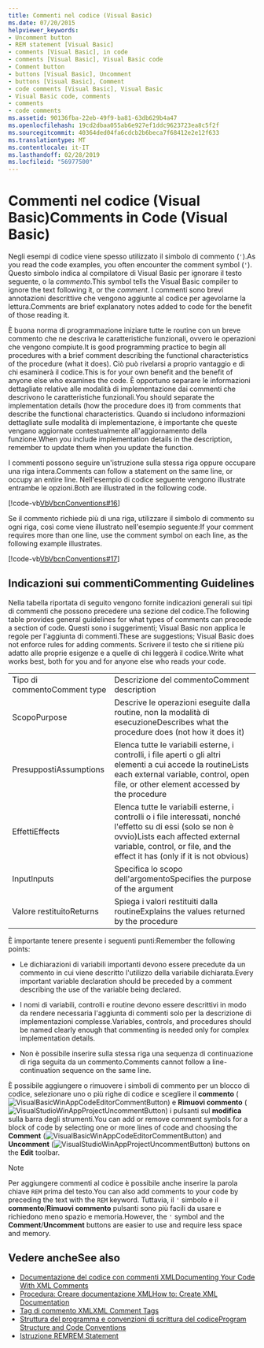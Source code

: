 ```yaml
---
title: Commenti nel codice (Visual Basic)
ms.date: 07/20/2015
helpviewer_keywords:
- Uncomment button
- REM statement [Visual Basic]
- comments [Visual Basic], in code
- comments [Visual Basic], Visual Basic code
- Comment button
- buttons [Visual Basic], Uncomment
- buttons [Visual Basic], Comment
- code comments [Visual Basic], Visual Basic
- Visual Basic code, comments
- comments
- code comments
ms.assetid: 90136fba-22eb-49f9-ba81-63db629b4a47
ms.openlocfilehash: 19cd2dbaa055ab6e927ef1ddc9623723ea8c5f2f
ms.sourcegitcommit: 40364ded04fa6cdcb2b6beca7f68412e2e12f633
ms.translationtype: MT
ms.contentlocale: it-IT
ms.lasthandoff: 02/28/2019
ms.locfileid: "56977500"
---
```

# <a name="comments-in-code-visual-basic"></a><span data-ttu-id="d5406-102">Commenti nel codice (Visual Basic)</span><span class="sxs-lookup"><span data-stu-id="d5406-102">Comments in Code (Visual Basic)</span></span>
<span data-ttu-id="d5406-103">Negli esempi di codice viene spesso utilizzato il simbolo di commento (`'`).</span><span class="sxs-lookup"><span data-stu-id="d5406-103">As you read the code examples, you often encounter the comment symbol (`'`).</span></span> <span data-ttu-id="d5406-104">Questo simbolo indica al compilatore di Visual Basic per ignorare il testo seguente, o la *commento*.</span><span class="sxs-lookup"><span data-stu-id="d5406-104">This symbol tells the Visual Basic compiler to ignore the text following it, or the *comment*.</span></span> <span data-ttu-id="d5406-105">I commenti sono brevi annotazioni descrittive che vengono aggiunte al codice per agevolarne la lettura.</span><span class="sxs-lookup"><span data-stu-id="d5406-105">Comments are brief explanatory notes added to code for the benefit of those reading it.</span></span>  
  
 <span data-ttu-id="d5406-106">È buona norma di programmazione iniziare tutte le routine con un breve commento che ne descriva le caratteristiche funzionali, ovvero le operazioni che vengono compiute.</span><span class="sxs-lookup"><span data-stu-id="d5406-106">It is good programming practice to begin all procedures with a brief comment describing the functional characteristics of the procedure (what it does).</span></span> <span data-ttu-id="d5406-107">Ciò può rivelarsi a proprio vantaggio e di chi esaminerà il codice.</span><span class="sxs-lookup"><span data-stu-id="d5406-107">This is for your own benefit and the benefit of anyone else who examines the code.</span></span> <span data-ttu-id="d5406-108">È opportuno separare le informazioni dettagliate relative alle modalità di implementazione dai commenti che descrivono le caratteristiche funzionali.</span><span class="sxs-lookup"><span data-stu-id="d5406-108">You should separate the implementation details (how the procedure does it) from comments that describe the functional characteristics.</span></span> <span data-ttu-id="d5406-109">Quando si includono informazioni dettagliate sulle modalità di implementazione, è importante che queste vengano aggiornate contestualmente all'aggiornamento della funzione.</span><span class="sxs-lookup"><span data-stu-id="d5406-109">When you include implementation details in the description, remember to update them when you update the function.</span></span>  
  
 <span data-ttu-id="d5406-110">I commenti possono seguire un'istruzione sulla stessa riga oppure occupare una riga intera.</span><span class="sxs-lookup"><span data-stu-id="d5406-110">Comments can follow a statement on the same line, or occupy an entire line.</span></span> <span data-ttu-id="d5406-111">Nell'esempio di codice seguente vengono illustrate entrambe le opzioni.</span><span class="sxs-lookup"><span data-stu-id="d5406-111">Both are illustrated in the following code.</span></span>  
  
 [!code-vb[VbVbcnConventions#16](~/samples/snippets/visualbasic/VS_Snippets_VBCSharp/VbVbcnConventions/VB/Class1.vb#16)]  
  
 <span data-ttu-id="d5406-112">Se il commento richiede più di una riga, utilizzare il simbolo di commento su ogni riga, così come viene illustrato nell'esempio seguente:</span><span class="sxs-lookup"><span data-stu-id="d5406-112">If your comment requires more than one line, use the comment symbol on each line, as the following example illustrates.</span></span>  
  
 [!code-vb[VbVbcnConventions#17](~/samples/snippets/visualbasic/VS_Snippets_VBCSharp/VbVbcnConventions/VB/Class1.vb#17)]  
  
## <a name="commenting-guidelines"></a><span data-ttu-id="d5406-113">Indicazioni sui commenti</span><span class="sxs-lookup"><span data-stu-id="d5406-113">Commenting Guidelines</span></span>  
 <span data-ttu-id="d5406-114">Nella tabella riportata di seguito vengono fornite indicazioni generali sui tipi di commenti che possono precedere una sezione del codice.</span><span class="sxs-lookup"><span data-stu-id="d5406-114">The following table provides general guidelines for what types of comments can precede a section of code.</span></span> <span data-ttu-id="d5406-115">Questi sono i suggerimenti; Visual Basic non applica le regole per l'aggiunta di commenti.</span><span class="sxs-lookup"><span data-stu-id="d5406-115">These are suggestions; Visual Basic does not enforce rules for adding comments.</span></span> <span data-ttu-id="d5406-116">Scrivere il testo che si ritiene più adatto alle proprie esigenze e a quelle di chi leggerà il codice.</span><span class="sxs-lookup"><span data-stu-id="d5406-116">Write what works best, both for you and for anyone else who reads your code.</span></span>  
  
|||  
|---|---|  
|<span data-ttu-id="d5406-117">Tipo di commento</span><span class="sxs-lookup"><span data-stu-id="d5406-117">Comment type</span></span>|<span data-ttu-id="d5406-118">Descrizione del commento</span><span class="sxs-lookup"><span data-stu-id="d5406-118">Comment description</span></span>|  
|<span data-ttu-id="d5406-119">Scopo</span><span class="sxs-lookup"><span data-stu-id="d5406-119">Purpose</span></span>|<span data-ttu-id="d5406-120">Descrive le operazioni eseguite dalla routine, non la modalità di esecuzione</span><span class="sxs-lookup"><span data-stu-id="d5406-120">Describes what the procedure does (not how it does it)</span></span>|  
|<span data-ttu-id="d5406-121">Presupposti</span><span class="sxs-lookup"><span data-stu-id="d5406-121">Assumptions</span></span>|<span data-ttu-id="d5406-122">Elenca tutte le variabili esterne, i controlli, i file aperti o gli altri elementi a cui accede la routine</span><span class="sxs-lookup"><span data-stu-id="d5406-122">Lists each external variable, control, open file, or other element accessed by the procedure</span></span>|  
|<span data-ttu-id="d5406-123">Effetti</span><span class="sxs-lookup"><span data-stu-id="d5406-123">Effects</span></span>|<span data-ttu-id="d5406-124">Elenca tutte le variabili esterne, i controlli o i file interessati, nonché l'effetto su di essi (solo se non è ovvio)</span><span class="sxs-lookup"><span data-stu-id="d5406-124">Lists each affected external variable, control, or file, and the effect it has (only if it is not obvious)</span></span>|  
|<span data-ttu-id="d5406-125">Input</span><span class="sxs-lookup"><span data-stu-id="d5406-125">Inputs</span></span>|<span data-ttu-id="d5406-126">Specifica lo scopo dell'argomento</span><span class="sxs-lookup"><span data-stu-id="d5406-126">Specifies the purpose of the argument</span></span>|  
|<span data-ttu-id="d5406-127">Valore restituito</span><span class="sxs-lookup"><span data-stu-id="d5406-127">Returns</span></span>|<span data-ttu-id="d5406-128">Spiega i valori restituiti dalla routine</span><span class="sxs-lookup"><span data-stu-id="d5406-128">Explains the values returned by the procedure</span></span>|  
  
 <span data-ttu-id="d5406-129">È importante tenere presente i seguenti punti:</span><span class="sxs-lookup"><span data-stu-id="d5406-129">Remember the following points:</span></span>  
  
-   <span data-ttu-id="d5406-130">Le dichiarazioni di variabili importanti devono essere precedute da un commento in cui viene descritto l'utilizzo della variabile dichiarata.</span><span class="sxs-lookup"><span data-stu-id="d5406-130">Every important variable declaration should be preceded by a comment describing the use of the variable being declared.</span></span>  
  
-   <span data-ttu-id="d5406-131">I nomi di variabili, controlli e routine devono essere descrittivi in modo da rendere necessaria l'aggiunta di commenti solo per la descrizione di implementazioni complesse.</span><span class="sxs-lookup"><span data-stu-id="d5406-131">Variables, controls, and procedures should be named clearly enough that commenting is needed only for complex implementation details.</span></span>  
  
-   <span data-ttu-id="d5406-132">Non è possibile inserire sulla stessa riga una sequenza di continuazione di riga seguita da un commento.</span><span class="sxs-lookup"><span data-stu-id="d5406-132">Comments cannot follow a line-continuation sequence on the same line.</span></span>  
  
 <span data-ttu-id="d5406-133">È possibile aggiungere o rimuovere i simboli di commento per un blocco di codice, selezionare uno o più righe di codice e scegliere il **commento** (![VisualBasicWinAppCodeEditorCommentButton](../../../visual-basic/programming-guide/program-structure/media/vacommentbutton.gif "vaCommentButton ")) e **Rimuovi commento** (![VisualStudioWinAppProjectUncommentButton](../../../visual-basic/programming-guide/program-structure/media/vauncommentbutton.gif "vaUncommentButton")) i pulsanti sul **modifica**  sulla barra degli strumenti.</span><span class="sxs-lookup"><span data-stu-id="d5406-133">You can add or remove comment symbols for a block of code by selecting one or more lines of code and choosing the **Comment** (![VisualBasicWinAppCodeEditorCommentButton](../../../visual-basic/programming-guide/program-structure/media/vacommentbutton.gif "vaCommentButton")) and **Uncomment** (![VisualStudioWinAppProjectUncommentButton](../../../visual-basic/programming-guide/program-structure/media/vauncommentbutton.gif "vaUncommentButton")) buttons on the **Edit** toolbar.</span></span>  
  
> [!NOTE]
>  <span data-ttu-id="d5406-134">Per aggiungere commenti al codice è possibile anche inserire la parola chiave `REM` prima del testo.</span><span class="sxs-lookup"><span data-stu-id="d5406-134">You can also add comments to your code by preceding the text with the `REM` keyword.</span></span> <span data-ttu-id="d5406-135">Tuttavia, il `'` simbolo e il **commento**/**Rimuovi commento** pulsanti sono più facili da usare e richiedono meno spazio e memoria.</span><span class="sxs-lookup"><span data-stu-id="d5406-135">However, the `'` symbol and the **Comment**/**Uncomment** buttons are easier to use and require less space and memory.</span></span>  
  
## <a name="see-also"></a><span data-ttu-id="d5406-136">Vedere anche</span><span class="sxs-lookup"><span data-stu-id="d5406-136">See also</span></span>
- [<span data-ttu-id="d5406-137">Documentazione del codice con commenti XML</span><span class="sxs-lookup"><span data-stu-id="d5406-137">Documenting Your Code With XML Comments</span></span>](https://msdn.microsoft.com/magazine/dd722812.aspx)
- [<span data-ttu-id="d5406-138">Procedura: Creare documentazione XML</span><span class="sxs-lookup"><span data-stu-id="d5406-138">How to: Create XML Documentation</span></span>](../../../visual-basic/programming-guide/program-structure/how-to-create-xml-documentation.md)
- [<span data-ttu-id="d5406-139">Tag di commento XML</span><span class="sxs-lookup"><span data-stu-id="d5406-139">XML Comment Tags</span></span>](../../../visual-basic/language-reference/xmldoc/index.md)
- [<span data-ttu-id="d5406-140">Struttura del programma e convenzioni di scrittura del codice</span><span class="sxs-lookup"><span data-stu-id="d5406-140">Program Structure and Code Conventions</span></span>](../../../visual-basic/programming-guide/program-structure/program-structure-and-code-conventions.md)
- [<span data-ttu-id="d5406-141">Istruzione REM</span><span class="sxs-lookup"><span data-stu-id="d5406-141">REM Statement</span></span>](../../../visual-basic/language-reference/statements/rem-statement.md)
